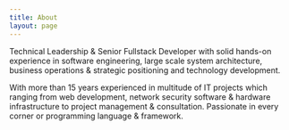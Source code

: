 ```yaml
---
title: About
layout: page
---
```


<p class="message">
Technical Leadership & Senior Fullstack Developer with solid hands-on experience in software engineering, large scale system architecture, business operations & strategic positioning and technology development.
</p>

<p class="message">
With more than 15 years experienced in multitude of IT projects which ranging from web development, network security software & hardware infrastructure to project management & consultation. Passionate in every corner or programming language & framework.
</p>

